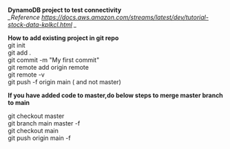 
**DynamoDB project to test connectivity**
<br />*_Reference https://docs.aws.amazon.com/streams/latest/dev/tutorial-stock-data-kplkcl.html _*


**How to add existing project in git repo**
<br />git init 
<br />git add .
<br />git commit -m "My first commit"
<br />git remote add origin remote <repo URL>
<br />git remote -v
<br />git push -f origin main ( and not master) 

**If you have added code to master,do below steps to merge master branch to main**

git checkout master  
git branch main master -f    
git checkout main  
git push origin main -f 
